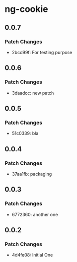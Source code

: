 # ng-cookie

## 0.0.7

### Patch Changes

- 2bcd99f: For testing purpose

## 0.0.6

### Patch Changes

- 3daadcc: new patch

## 0.0.5

### Patch Changes

- 51c0339: bla

## 0.0.4

### Patch Changes

- 37aa1fb: packaging

## 0.0.3

### Patch Changes

- 6772360: another one

## 0.0.2

### Patch Changes

- 4d4fe08: Initial One
